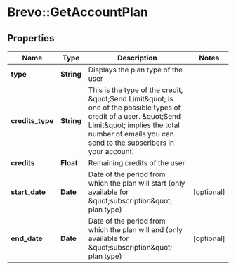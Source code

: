 # Brevo::GetAccountPlan

## Properties
Name | Type | Description | Notes
------------ | ------------- | ------------- | -------------
**type** | **String** | Displays the plan type of the user | 
**credits_type** | **String** | This is the type of the credit, \&quot;Send Limit\&quot; is one of the possible types of credit of a user. \&quot;Send Limit\&quot; implies the total number of emails you can send to the subscribers in your account. | 
**credits** | **Float** | Remaining credits of the user | 
**start_date** | **Date** | Date of the period from which the plan will start (only available for \&quot;subscription\&quot; plan type) | [optional] 
**end_date** | **Date** | Date of the period from which the plan will end (only available for \&quot;subscription\&quot; plan type) | [optional] 


